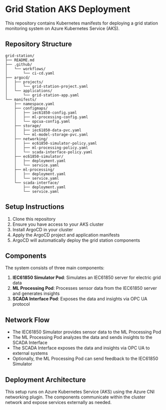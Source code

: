 # Grid Station AKS Deployment

This repository contains Kubernetes manifests for deploying a grid station monitoring system on Azure Kubernetes Service (AKS).

## Repository Structure

```
grid-station/
├── README.md
├── .github/
│   └── workflows/
│       └── ci-cd.yaml
├── argocd/
│   ├── projects/
│   │   └── grid-station-project.yaml
│   └── applications/
│       └── grid-station-app.yaml
└── manifests/
    ├── namespace.yaml
    ├── configmaps/
    │   ├── iec61850-config.yaml
    │   ├── ml-processing-config.yaml
    │   └── opcua-config.yaml
    ├── storage/
    │   ├── iec61850-data-pvc.yaml
    │   └── ml-model-storage-pvc.yaml
    ├── networking/
    │   ├── ec61850-simulator-policy.yaml
    │   ├── ml-processing-policy.yaml
    │   └── scada-interface-policy.yaml
    ├── ec61850-simulator/
    │   ├── deployment.yaml
    │   └── service.yaml
    ├── ml-processing/
    │   ├── deployment.yaml
    │   └── service.yaml
    └── scada-interface/
        ├── deployment.yaml
        └── service.yaml
```

## Setup Instructions

1. Clone this repository
2. Ensure you have access to your AKS cluster
3. Install ArgoCD in your cluster
4. Apply the ArgoCD project and application manifests
5. ArgoCD will automatically deploy the grid station components

## Components

The system consists of three main components:

1. **IEC61850 Simulator Pod**: Simulates an IEC61850 server for electric grid data
2. **ML Processing Pod**: Processes sensor data from the IEC61850 server and generates insights
3. **SCADA Interface Pod**: Exposes the data and insights via OPC UA protocol

## Network Flow

- The IEC61850 Simulator provides sensor data to the ML Processing Pod
- The ML Processing Pod analyzes the data and sends insights to the SCADA Interface
- The SCADA Interface exposes the data and insights via OPC UA to external systems
- Optionally, the ML Processing Pod can send feedback to the IEC61850 Simulator

## Deployment Architecture

This setup runs on Azure Kubernetes Service (AKS) using the Azure CNI networking plugin. The components communicate within the cluster network and expose services externally as needed.
